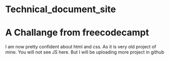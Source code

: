 # Technical_document_site
# A Challange from freecodecampt
I am now pretty confident about html and css. As it is very old project of mine. You will not see JS here. But I will be uploading more project in github
